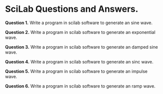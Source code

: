 # SciLab Questions and Answers.

**Question 1.** Write a program in scilab software to generate an sine wave.

**Question 2.** Write a program in scilab software to generate an exponential wave.

**Question 3.** Write a program in scilab software to generate an damped sine wave.

**Question 4.** Write a program in scilab software to generate an sinc wave.

**Question 5.** Write a program in scilab software to generate an impulse wave.

**Question 6.** Write a program in scilab software to generate an ramp wave.
